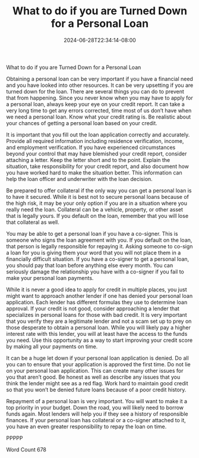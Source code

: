 ﻿---
title: "What to do if you are Turned Down for a Personal Loan"
date: 2024-06-28T22:34:14-08:00
description: "Personal Loans txt Tips for Web Success"
featured_image: "/images/Personal Loans txt.jpg"
tags: ["Personal Loans txt"]
---

What to do if you are Turned Down for a Personal Loan

Obtaining a personal loan can be very important if you have a financial need and you have looked into other resources. It can be very upsetting if you are turned down for the loan. There are several things you can do to prevent that from happening. Since you never know when you may have to apply for a personal loan, always keep your eye on your credit report. It can take a very long time to get any errors corrected, time most of us don’t have when we need a personal loan. Know what your credit rating is. Be realistic about your chances of getting a personal loan based on your credit. 

It is important that you fill out the loan application correctly and accurately. Provide all required information including residence verification, income, and employment verification. If you have experienced circumstances beyond your control that may have blemished your credit report, consider attaching a letter. Keep the letter short and to the point. Explain the situation, take responsibility for your credit report, and also document how you have worked hard to make the situation better. This information can help the loan officer and underwriter with the loan decision.

Be prepared to offer collateral if the only way you can get a personal loan is to have it secured. While it is best not to secure personal loans because of the high risk, it may be your only option if you are in a situation where you really need the loan. Collateral can be a vehicle, property, or other asset that is legally yours. If you default on the loan, remember that you will lose that collateral as well.

You may be able to get a personal loan if you have a co-signer. This is someone who signs the loan agreement with you. If you default on the loan, that person is legally responsible for repaying it. Asking someone to co-sign a loan for you is giving them your word that you will not place them in a financially difficult situation. If you have a co-signer to get a personal loan, you should pay that loan before anything else every month. You can seriously damage the relationship you have with a co-signer if you fail to make your personal loan payments.

While it is never a good idea to apply for credit in multiple places, you just might want to approach another lender if one has denied your personal loan application. Each lender has different formulas they use to determine loan approval. If your credit is not good, consider approaching a lender that specializes in personal loans for those with bad credit. It is very important that you verify they are a legitimate lender and not a scam set up to prey on those desperate to obtain a personal loan. While you will likely pay a higher interest rate with this lender, you will at least have the access to the funds you need. Use this opportunity as a way to start improving your credit score by making all your payments on time. 

It can be a huge let down if your personal loan application is denied. Do all you can to ensure that your application is approved the first time. Do not lie on your personal loan application. This can create many other issues for you that aren’t good. Be honest as well as describe any issues that you think the lender might see as a red flag. Work hard to maintain good credit so that you won’t be denied future loans because of a poor credit history. 

Repayment of a personal loan is very important. You will want to make it a top priority in your budget. Down the road, you will likely need to borrow funds again. Most lenders will help you if they see a history of responsible finances. If your personal loan has collateral or a co-signer attached to it, you have an even greater responsibility to repay the loan on time. 

PPPPP

Word Count 678

